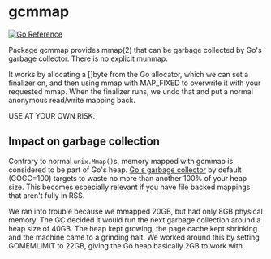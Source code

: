# gcmmap

[![Go Reference](https://pkg.go.dev/badge/github.com/Jille/gcmmap.svg)](https://pkg.go.dev/github.com/Jille/gcmmap)

Package gcmmap provides mmap(2) that can be garbage collected by Go's garbage collector. There is no explicit munmap.

It works by allocating a []byte from the Go allocator, which we can set a finalizer on, and then using mmap with MAP_FIXED to overwrite it with your requested mmap. When the finalizer runs, we undo that and put a normal anonymous read/write mapping back.

USE AT YOUR OWN RISK.

## Impact on garbage collection

Contrary to normal `unix.Mmap()`s, memory mapped with gcmmap is considered to be part of Go's heap. [Go's garbage collector](https://go.dev/doc/gc-guide) by default (GOGC=100) targets to waste no more than another 100% of your heap size. This becomes especially relevant if you have file backed mappings that aren't fully in RSS.

We ran into trouble because we mmapped 20GB, but had only 8GB physical memory. The GC decided it would run the next garbage collection around a heap size of 40GB. The heap kept growing, the page cache kept shrinking and the machine came to a grinding halt. We worked around this by setting GOMEMLIMIT to 22GB, giving the Go heap basically 2GB to work with.
